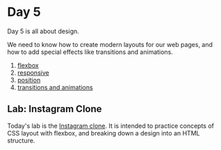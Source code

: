 # Day 5

Day 5 is all about design.

We need to know how to create modern layouts for our web pages,
and how to add special effects like transitions and animations.

1. [flexbox](./1-flexbox)
2. [responsive](./2-responsive)
3. [position](./3-position)
4. [transitions and animations](./4-animations)

## Lab: Instagram Clone

Today's lab is the [Instagram clone](https://github.com/ironhack-labs/lab-css-instagram-clone).
It is intended to practice concepts of CSS layout with flexbox, and breaking down a design into an HTML structure.
